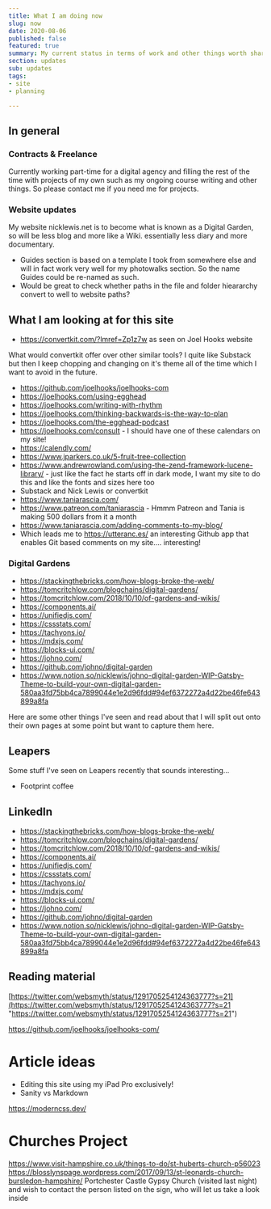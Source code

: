 ```yaml
---
title: What I am doing now
slug: now
date: 2020-08-06
published: false
featured: true
summary: My current status in terms of work and other things worth sharing ;-)
section: updates
sub: updates
tags:
- site
- planning

---
```

## In general

### Contracts & Freelance

Currently working part-time for a digital agency and filling the rest of the time with projects of my own such as my ongoing course writing and other things. So please contact me if you need me for projects.

### Website updates
My website nicklewis.net is to become what is known as a Digital Garden, so will be less blog and more like a Wiki. essentially less diary and more documentary. 

* Guides section is based on a template I took from somewhere else and will in fact work very well for my photowalks section. So the name Guides could be re-named as such.
* Would be great to check whether paths in the file and folder hieararchy convert to well to website paths?

## What I am looking at for this site

* https://convertkit.com/?lmref=Zp1z7w as seen on Joel Hooks website

What would convertkit offer over other similar tools? I quite like Substack but then I keep chopping and changing on it's theme all of the time which I want to avoid in the future.

* https://github.com/joelhooks/joelhooks-com
* https://joelhooks.com/using-egghead
* https://joelhooks.com/writing-with-rhythm
* https://joelhooks.com/thinking-backwards-is-the-way-to-plan
* https://joelhooks.com/the-egghead-podcast
* https://joelhooks.com/consult - I should have one of these calendars on my site!
* https://calendly.com/
* https://www.jparkers.co.uk/5-fruit-tree-collection
* https://www.andrewrowland.com/using-the-zend-framework-lucene-library/ - just like the fact he starts off in dark mode, I want my site to do this and like the fonts and sizes here too
* Substack and Nick Lewis or convertkit
* https://www.taniarascia.com/
* https://www.patreon.com/taniarascia - Hmmm Patreon and Tania is making 500 dollars from it a month
* https://www.taniarascia.com/adding-comments-to-my-blog/
* Which leads me to https://utteranc.es/ an interesting Github app that enables Git based comments on my site.... interesting!

### Digital Gardens
- https://stackingthebricks.com/how-blogs-broke-the-web/
- https://tomcritchlow.com/blogchains/digital-gardens/
- https://tomcritchlow.com/2018/10/10/of-gardens-and-wikis/
- https://components.ai/
- https://unifiedjs.com/
- https://cssstats.com/
- https://tachyons.io/
- https://mdxjs.com/
- https://blocks-ui.com/
- https://johno.com/
- https://github.com/johno/digital-garden
- https://www.notion.so/nicklewis/johno-digital-garden-WIP-Gatsby-Theme-to-build-your-own-digital-garden-580aa3fd75bb4ca7899044e1e2d96fdd#94ef6372272a4d22be46fe643899a8fa

Here are some other things I've seen and read about that I will split out onto their own pages at some point but want to capture them here.

## Leapers
Some stuff I've seen on Leapers recently that sounds interesting...

- Footprint coffee

## LinkedIn

* https://stackingthebricks.com/how-blogs-broke-the-web/
* https://tomcritchlow.com/blogchains/digital-gardens/
* https://tomcritchlow.com/2018/10/10/of-gardens-and-wikis/
* https://components.ai/
* https://unifiedjs.com/
* https://cssstats.com/
* https://tachyons.io/
* https://mdxjs.com/
* https://blocks-ui.com/
* https://johno.com/
* https://github.com/johno/digital-garden
* https://www.notion.so/nicklewis/johno-digital-garden-WIP-Gatsby-Theme-to-build-your-own-digital-garden-580aa3fd75bb4ca7899044e1e2d96fdd#94ef6372272a4d22be46fe643899a8fa

## Reading material

[https://twitter.com/websmyth/status/1291705254124363777?s=21](https://twitter.com/websmyth/status/1291705254124363777?s=21 "https://twitter.com/websmyth/status/1291705254124363777?s=21")

https://github.com/joelhooks/joelhooks-com/

# Article ideas
* Editing this site using my iPad Pro exclusively!
* Sanity vs Markdown

https://moderncss.dev/

# Churches Project
https://www.visit-hampshire.co.uk/things-to-do/st-huberts-church-p56023
https://blosslynspage.wordpress.com/2017/09/13/st-leonards-church-bursledon-hampshire/
Portchester Castle
Gypsy Church (visited last night) and wish to contact the person listed on the sign, who will let us take a look inside